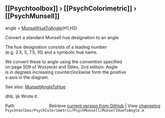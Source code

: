 ## [[Psychtoolbox]] &#8250; [[PsychColorimetric]] &#8250; [[PsychMunsell]]

angle = [MunsellHueToAngle](MunsellHueToAngle)(H1,H2)  
  
Convert a standard Munsell hue designation to an angle  
  
The hue designation consists of a leading number  
(e.g. 2.5, 5, 7.5, 10) and a symbolic hue name.  
  
We convert these to angle using the convention specified  
on page 509 of Wyszecki and Stiles, 2cd edition.  Angle  
is in degrees increasing counterclockwise form the positive  
x-axis in the diagram.  
  
See also: [MunsellAngleToHue](MunsellAngleToHue)  
  
dhb, ijk  Wrote it.  




<div class="code_header" style="text-align:right;">
  <span style="float:left;">Path&nbsp;&nbsp;</span> <span class="counter">Retrieve <a href=
  "https://raw.github.com/Psychtoolbox-3/Psychtoolbox-3/beta/Psychtoolbox/PsychColorimetric/PsychMunsell/MunsellHueToAngle.m">current version from GitHub</a> | View <a href=
  "https://github.com/Psychtoolbox-3/Psychtoolbox-3/commits/beta/Psychtoolbox/PsychColorimetric/PsychMunsell/MunsellHueToAngle.m">changelog</a></span>
</div>
<div class="code">
  <code>Psychtoolbox/PsychColorimetric/PsychMunsell/MunsellHueToAngle.m</code>
</div>

